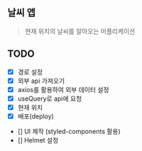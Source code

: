 ## 날씨 앱

> 현재 위치의 날씨를 알아오는 어플리케이션

## TODO

- [x] 경로 설정
- [x] 외부 api 가져오기
- [x] axios를 활용하여 외부 데이터 설정
- [x] useQuery로 api에 요청
- [x] 현재 위치
- [x] 배포(deploy)
- [] UI 제작 (styled-components 활용)
- [] Helmet 설정
